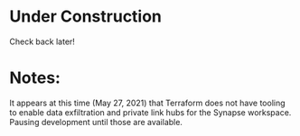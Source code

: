 # Under Construction
Check back later!

# Notes:
It appears at this time (May 27, 2021) that Terraform does not have tooling to enable data exfiltration and private link hubs for the Synapse workspace. Pausing development until those are available.
